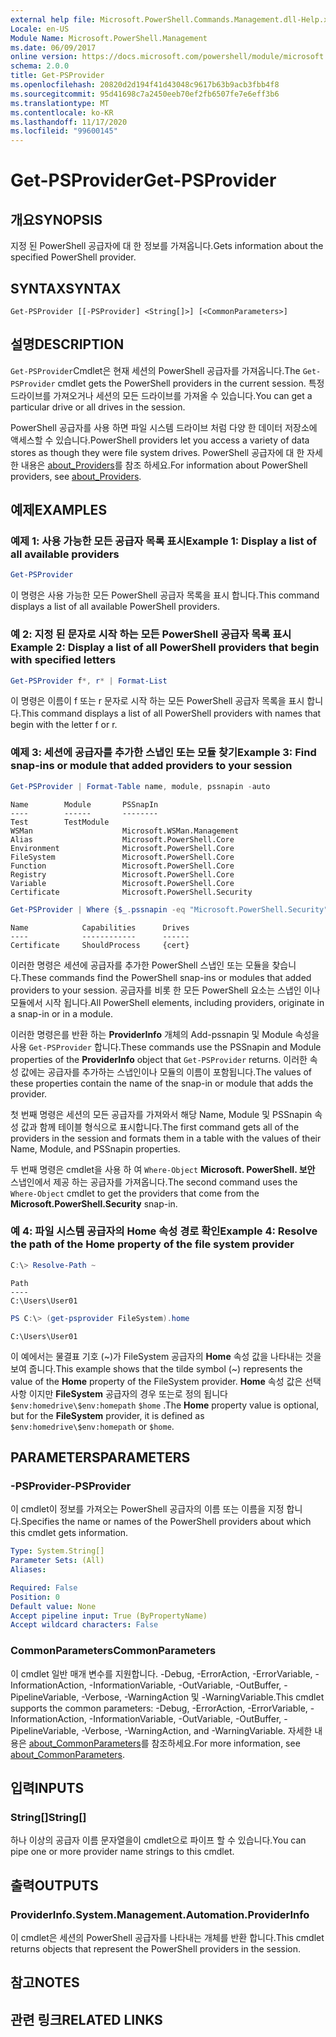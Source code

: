 ```yaml
---
external help file: Microsoft.PowerShell.Commands.Management.dll-Help.xml
Locale: en-US
Module Name: Microsoft.PowerShell.Management
ms.date: 06/09/2017
online version: https://docs.microsoft.com/powershell/module/microsoft.powershell.management/get-psprovider?view=powershell-7.2&WT.mc_id=ps-gethelp
schema: 2.0.0
title: Get-PSProvider
ms.openlocfilehash: 20820d2d194f41d43048c9617b63b9acb3fbb4f8
ms.sourcegitcommit: 95d41698c7a2450eeb70ef2fb6507fe7e6eff3b6
ms.translationtype: MT
ms.contentlocale: ko-KR
ms.lasthandoff: 11/17/2020
ms.locfileid: "99600145"
---
```

# <span data-ttu-id="42982-102">Get-PSProvider</span><span class="sxs-lookup"><span data-stu-id="42982-102">Get-PSProvider</span></span>

## <span data-ttu-id="42982-103">개요</span><span class="sxs-lookup"><span data-stu-id="42982-103">SYNOPSIS</span></span>
<span data-ttu-id="42982-104">지정 된 PowerShell 공급자에 대 한 정보를 가져옵니다.</span><span class="sxs-lookup"><span data-stu-id="42982-104">Gets information about the specified PowerShell provider.</span></span>

## <span data-ttu-id="42982-105">SYNTAX</span><span class="sxs-lookup"><span data-stu-id="42982-105">SYNTAX</span></span>

```
Get-PSProvider [[-PSProvider] <String[]>] [<CommonParameters>]
```

## <span data-ttu-id="42982-106">설명</span><span class="sxs-lookup"><span data-stu-id="42982-106">DESCRIPTION</span></span>

<span data-ttu-id="42982-107">`Get-PSProvider`Cmdlet은 현재 세션의 PowerShell 공급자를 가져옵니다.</span><span class="sxs-lookup"><span data-stu-id="42982-107">The `Get-PSProvider` cmdlet gets the PowerShell providers in the current session.</span></span>
<span data-ttu-id="42982-108">특정 드라이브를 가져오거나 세션의 모든 드라이브를 가져올 수 있습니다.</span><span class="sxs-lookup"><span data-stu-id="42982-108">You can get a particular drive or all drives in the session.</span></span>

<span data-ttu-id="42982-109">PowerShell 공급자를 사용 하면 파일 시스템 드라이브 처럼 다양 한 데이터 저장소에 액세스할 수 있습니다.</span><span class="sxs-lookup"><span data-stu-id="42982-109">PowerShell providers let you access a variety of data stores as though they were file system drives.</span></span>
<span data-ttu-id="42982-110">PowerShell 공급자에 대 한 자세한 내용은 [about_Providers](../Microsoft.PowerShell.Core/About/about_Providers.md)를 참조 하세요.</span><span class="sxs-lookup"><span data-stu-id="42982-110">For information about PowerShell providers, see [about_Providers](../Microsoft.PowerShell.Core/About/about_Providers.md).</span></span>

## <span data-ttu-id="42982-111">예제</span><span class="sxs-lookup"><span data-stu-id="42982-111">EXAMPLES</span></span>

### <span data-ttu-id="42982-112">예제 1: 사용 가능한 모든 공급자 목록 표시</span><span class="sxs-lookup"><span data-stu-id="42982-112">Example 1: Display a list of all available providers</span></span>

```powershell
Get-PSProvider
```

<span data-ttu-id="42982-113">이 명령은 사용 가능한 모든 PowerShell 공급자 목록을 표시 합니다.</span><span class="sxs-lookup"><span data-stu-id="42982-113">This command displays a list of all available PowerShell providers.</span></span>

### <span data-ttu-id="42982-114">예 2: 지정 된 문자로 시작 하는 모든 PowerShell 공급자 목록 표시</span><span class="sxs-lookup"><span data-stu-id="42982-114">Example 2: Display a list of all PowerShell providers that begin with specified letters</span></span>

```powershell
Get-PSProvider f*, r* | Format-List
```

<span data-ttu-id="42982-115">이 명령은 이름이 f 또는 r 문자로 시작 하는 모든 PowerShell 공급자 목록을 표시 합니다.</span><span class="sxs-lookup"><span data-stu-id="42982-115">This command displays a list of all PowerShell providers with names that begin with the letter f or r.</span></span>

### <span data-ttu-id="42982-116">예제 3: 세션에 공급자를 추가한 스냅인 또는 모듈 찾기</span><span class="sxs-lookup"><span data-stu-id="42982-116">Example 3: Find snap-ins or module that added providers to your session</span></span>

```powershell
Get-PSProvider | Format-Table name, module, pssnapin -auto
```

```Output
Name        Module       PSSnapIn
----        ------       --------
Test        TestModule
WSMan                    Microsoft.WSMan.Management
Alias                    Microsoft.PowerShell.Core
Environment              Microsoft.PowerShell.Core
FileSystem               Microsoft.PowerShell.Core
Function                 Microsoft.PowerShell.Core
Registry                 Microsoft.PowerShell.Core
Variable                 Microsoft.PowerShell.Core
Certificate              Microsoft.PowerShell.Security
```

```powershell
Get-PSProvider | Where {$_.pssnapin -eq "Microsoft.PowerShell.Security"}
```

```Output
Name            Capabilities      Drives
----            ------------      ------
Certificate     ShouldProcess     {cert}
```

<span data-ttu-id="42982-117">이러한 명령은 세션에 공급자를 추가한 PowerShell 스냅인 또는 모듈을 찾습니다.</span><span class="sxs-lookup"><span data-stu-id="42982-117">These commands find the PowerShell snap-ins or modules that added providers to your session.</span></span>
<span data-ttu-id="42982-118">공급자를 비롯 한 모든 PowerShell 요소는 스냅인 이나 모듈에서 시작 됩니다.</span><span class="sxs-lookup"><span data-stu-id="42982-118">All PowerShell elements, including providers, originate in a snap-in or in a module.</span></span>

<span data-ttu-id="42982-119">이러한 명령은를 반환 하는 **ProviderInfo** 개체의 Add-pssnapin 및 Module 속성을 사용 `Get-PSProvider` 합니다.</span><span class="sxs-lookup"><span data-stu-id="42982-119">These commands use the PSSnapin and Module properties of the **ProviderInfo** object that `Get-PSProvider` returns.</span></span>
<span data-ttu-id="42982-120">이러한 속성 값에는 공급자를 추가하는 스냅인이나 모듈의 이름이 포함됩니다.</span><span class="sxs-lookup"><span data-stu-id="42982-120">The values of these properties contain the name of the snap-in or module that adds the provider.</span></span>

<span data-ttu-id="42982-121">첫 번째 명령은 세션의 모든 공급자를 가져와서 해당 Name, Module 및 PSSnapin 속성 값과 함께 테이블 형식으로 표시합니다.</span><span class="sxs-lookup"><span data-stu-id="42982-121">The first command gets all of the providers in the session and formats them in a table with the values of their Name, Module, and PSSnapin properties.</span></span>

<span data-ttu-id="42982-122">두 번째 명령은 cmdlet을 사용 하 여 `Where-Object` **Microsoft. PowerShell. 보안** 스냅인에서 제공 하는 공급자를 가져옵니다.</span><span class="sxs-lookup"><span data-stu-id="42982-122">The second command uses the `Where-Object` cmdlet to get the providers that come from the **Microsoft.PowerShell.Security** snap-in.</span></span>

### <span data-ttu-id="42982-123">예 4: 파일 시스템 공급자의 Home 속성 경로 확인</span><span class="sxs-lookup"><span data-stu-id="42982-123">Example 4: Resolve the path of the Home property of the file system provider</span></span>

```powershell
C:\> Resolve-Path ~
```

```Output
Path
----
C:\Users\User01
```

```powershell
PS C:\> (get-psprovider FileSystem).home
```

```Output
C:\Users\User01
```

<span data-ttu-id="42982-124">이 예에서는 물결표 기호 (~)가 FileSystem 공급자의 **Home** 속성 값을 나타내는 것을 보여 줍니다.</span><span class="sxs-lookup"><span data-stu-id="42982-124">This example shows that the tilde symbol (~) represents the value of the **Home** property of the FileSystem provider.</span></span>
<span data-ttu-id="42982-125">**Home** 속성 값은 선택 사항 이지만 **FileSystem** 공급자의 경우 또는로 정의 됩니다 `$env:homedrive\$env:homepath` `$home` .</span><span class="sxs-lookup"><span data-stu-id="42982-125">The **Home** property value is optional, but for the **FileSystem** provider, it is defined as `$env:homedrive\$env:homepath` or `$home`.</span></span>

## <span data-ttu-id="42982-126">PARAMETERS</span><span class="sxs-lookup"><span data-stu-id="42982-126">PARAMETERS</span></span>

### <span data-ttu-id="42982-127">-PSProvider</span><span class="sxs-lookup"><span data-stu-id="42982-127">-PSProvider</span></span>

<span data-ttu-id="42982-128">이 cmdlet이 정보를 가져오는 PowerShell 공급자의 이름 또는 이름을 지정 합니다.</span><span class="sxs-lookup"><span data-stu-id="42982-128">Specifies the name or names of the PowerShell providers about which this cmdlet gets information.</span></span>

```yaml
Type: System.String[]
Parameter Sets: (All)
Aliases:

Required: False
Position: 0
Default value: None
Accept pipeline input: True (ByPropertyName)
Accept wildcard characters: False
```

### <span data-ttu-id="42982-129">CommonParameters</span><span class="sxs-lookup"><span data-stu-id="42982-129">CommonParameters</span></span>

<span data-ttu-id="42982-130">이 cmdlet 일반 매개 변수를 지원합니다. -Debug, -ErrorAction, -ErrorVariable, -InformationAction, -InformationVariable, -OutVariable, -OutBuffer, -PipelineVariable, -Verbose, -WarningAction 및 -WarningVariable.</span><span class="sxs-lookup"><span data-stu-id="42982-130">This cmdlet supports the common parameters: -Debug, -ErrorAction, -ErrorVariable, -InformationAction, -InformationVariable, -OutVariable, -OutBuffer, -PipelineVariable, -Verbose, -WarningAction, and -WarningVariable.</span></span> <span data-ttu-id="42982-131">자세한 내용은 [about_CommonParameters](../Microsoft.PowerShell.Core/About/about_CommonParameters.md)를 참조하세요.</span><span class="sxs-lookup"><span data-stu-id="42982-131">For more information, see [about_CommonParameters](../Microsoft.PowerShell.Core/About/about_CommonParameters.md).</span></span>

## <span data-ttu-id="42982-132">입력</span><span class="sxs-lookup"><span data-stu-id="42982-132">INPUTS</span></span>

### <span data-ttu-id="42982-133">String[]</span><span class="sxs-lookup"><span data-stu-id="42982-133">String[]</span></span>

<span data-ttu-id="42982-134">하나 이상의 공급자 이름 문자열을이 cmdlet으로 파이프 할 수 있습니다.</span><span class="sxs-lookup"><span data-stu-id="42982-134">You can pipe one or more provider name strings to this cmdlet.</span></span>

## <span data-ttu-id="42982-135">출력</span><span class="sxs-lookup"><span data-stu-id="42982-135">OUTPUTS</span></span>

### <span data-ttu-id="42982-136">ProviderInfo.</span><span class="sxs-lookup"><span data-stu-id="42982-136">System.Management.Automation.ProviderInfo</span></span>

<span data-ttu-id="42982-137">이 cmdlet은 세션의 PowerShell 공급자를 나타내는 개체를 반환 합니다.</span><span class="sxs-lookup"><span data-stu-id="42982-137">This cmdlet returns objects that represent the PowerShell providers in the session.</span></span>

## <span data-ttu-id="42982-138">참고</span><span class="sxs-lookup"><span data-stu-id="42982-138">NOTES</span></span>

## <span data-ttu-id="42982-139">관련 링크</span><span class="sxs-lookup"><span data-stu-id="42982-139">RELATED LINKS</span></span>

